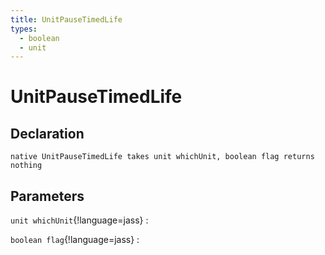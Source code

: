 ```yaml
---
title: UnitPauseTimedLife
types:
  - boolean
  - unit
---
```


# UnitPauseTimedLife

## Declaration

```jass
native UnitPauseTimedLife takes unit whichUnit, boolean flag returns nothing
```

## Parameters
`unit whichUnit`{!language=jass}
: 

`boolean flag`{!language=jass}
: 
